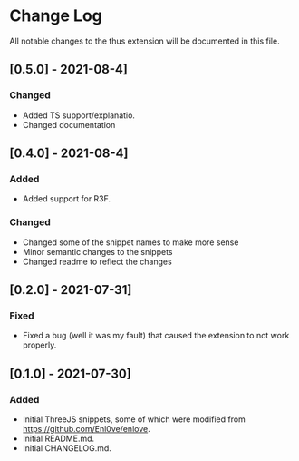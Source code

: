# Change Log

All notable changes to the thus extension will be documented in this file.
## [0.5.0] - 2021-08-4]
### Changed
- Added TS support/explanatio.
- Changed documentation

## [0.4.0] - 2021-08-4]
### Added
- Added support for R3F.
### Changed
- Changed some of the snippet names to make more sense
- Minor semantic changes to the snippets
- Changed readme to reflect the changes
## [0.2.0] - 2021-07-31]
### Fixed
- Fixed a bug (well it was my fault) that caused the extension to not work properly.
## [0.1.0] - 2021-07-30]
### Added
- Initial ThreeJS snippets, some of which were modified from https://github.com/Enl0ve/enlove.
- Initial README.md.
- Initial CHANGELOG.md.

